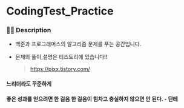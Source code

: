 # CodingTest_Practice

### 👩‍💻 Description
- 백준과 프로그래머스의 알고리즘 문제를 푸는 공간입니다.

- 문제의 풀이,설명은 티스토리에 있습니다!!
  > https://pixx.tistory.com/

#### 느리더라도 꾸준하게
#### 좋은 성과를 얻으려면 한 걸음 한 걸음이 힘차고 충실하지 않으면 안 된다. - 단테
  
